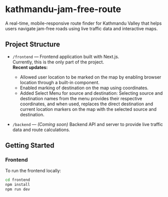 # kathmandu-jam-free-route

A real-time, mobile-responsive route finder for Kathmandu Valley that helps users navigate jam-free roads using live traffic data and interactive maps.

## Project Structure

- `/frontend` — Frontend application built with Next.js.  
  Currently, this is the only part of the project.  
  **Recent updates:**

  - Allowed user location to be marked on the map by enabling browser location through a built-in component.
  - Enabled marking of destination on the map using coordinates.
  - Added Select Menu for source and destination: Selecting source and destination names from the menu provides their respective coordinates, and when used, replaces the direct destination and current location markers on the map with the selected source and destination.

- `/backend` — _(Coming soon)_ Backend API and server to provide live traffic data and route calculations.

## Getting Started

### Frontend

To run the frontend locally:

```bash
cd frontend
npm install
npm run dev
```
